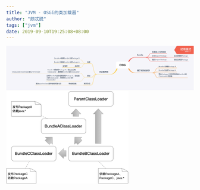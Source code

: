 ```yaml
---
title: "JVM - OSGi的类加载器"
author: "颇忒脱"
tags: ["jvm"]
date: 2019-09-10T19:25:08+08:00
---
```


<!--more-->

<img src="classloader-osgi-mind.png" style="zoom:50%" />

<img src="classloader-osgi.png" style="zoom:50%" />